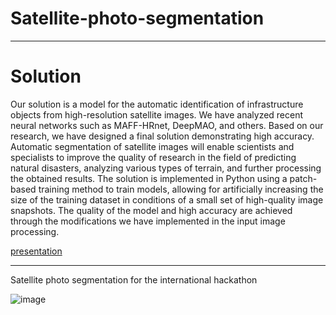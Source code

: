 # Satellite-photo-segmentation
---
# Solution

Our solution is a model for the automatic identification of infrastructure objects from high-resolution satellite images. We have analyzed recent neural networks such as MAFF-HRnet, DeepMAO, and others. Based on our research, we have designed a final solution demonstrating high accuracy. Automatic segmentation of satellite images will enable scientists and specialists to improve the quality of research in the field of predicting natural disasters, analyzing various types of terrain, and further processing the obtained results. The solution is implemented in Python using a patch-based training method to train models, allowing for artificially increasing the size of the training dataset in conditions of a small set of high-quality image snapshots. The quality of the model and high accuracy are achieved through the modifications we have implemented in the input image processing.

[presentation](https://docs.google.com/presentation/d/1eRotgV7kuPt_G12UUW8HUauWd_1mJFXv/edit?usp=sharing&ouid=113877914532993525052&rtpof=true&sd=true)

---

Satellite photo segmentation for the international hackathon

![image](https://github.com/BurykinaA/Satellite-photo-segmentation/assets/92402616/bfb7bb5d-50c0-45fc-8e55-4759e17ccd0a)
